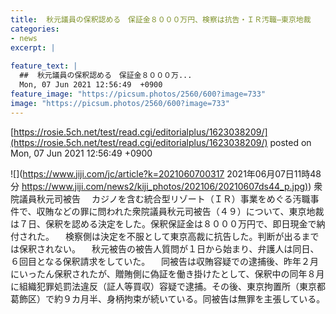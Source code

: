 ```yaml
---
title:  秋元議員の保釈認める　保証金８０００万円、検察は抗告・ＩＲ汚職—東京地裁  
categories:
- news
excerpt: |
  
feature_text: |
  ##  秋元議員の保釈認める　保証金８０００万...
  Mon, 07 Jun 2021 12:56:49  +0900
feature_image: "https://picsum.photos/2560/600?image=733"
image: "https://picsum.photos/2560/600?image=733"
---
```


[https://rosie.5ch.net/test/read.cgi/editorialplus/1623038209/](https://rosie.5ch.net/test/read.cgi/editorialplus/1623038209/)
posted on Mon, 07 Jun 2021 12:56:49  +0900

<!--more-->

![](https://www.jiji.com/jc/article?k=2021060700317 2021年06月07日11時48分 [https://www.jiji.com/news2/kiji_photos/202106/20210607ds44_p.jpg)](https://www.jiji.com/news2/kiji_photos/202106/20210607ds44_p.jpg)) 衆院議員秋元司被告 　カジノを含む統合型リゾート（ＩＲ）事業をめぐる汚職事件で、収賄などの罪に問われた衆院議員秋元司被告（４９）について、東京地裁は７日、保釈を認める決定をした。保釈保証金は８０００万円で、即日現金で納付された。 　検察側は決定を不服として東京高裁に抗告した。判断が出るまでは保釈されない。 　秋元被告の被告人質問が１日から始まり、弁護人は同日、６回目となる保釈請求をしていた。 　同被告は収賄容疑での逮捕後、昨年２月にいったん保釈されたが、贈賄側に偽証を働き掛けたとして、保釈中の同年８月に組織犯罪処罰法違反（証人等買収）容疑で逮捕。その後、東京拘置所（東京都葛飾区）で約９カ月半、身柄拘束が続いている。同被告は無罪を主張している。
